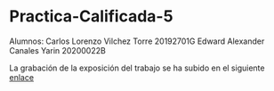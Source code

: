 # Practica-Calificada-5
Alumnos:
Carlos Lorenzo Vilchez Torre    20192701G
Edward Alexander Canales Yarin  20200022B

La grabación de la exposición del trabajo se ha subido en el siguiente 
[enlace](https://drive.google.com/drive/folders/1bYI2NGHBjo3pMEhQg4XWz7O0k8rDAzHX?usp=sharing)
